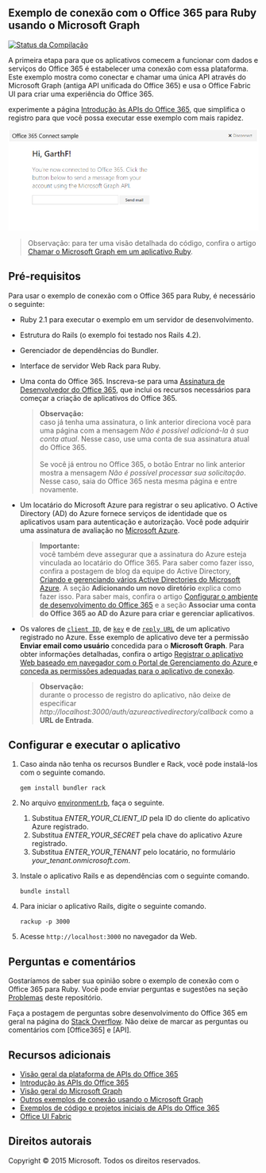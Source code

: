 ## Exemplo de conexão com o Office 365 para Ruby usando o Microsoft Graph

[ ![Status da Compilação](https://api.travis-ci.org/microsoftgraph/ruby-connect-rest-sample.svg?branch=master)](https://api.travis-ci.org/microsoftgraph/ruby-connect-rest-sample.svg?branch=master)

A primeira etapa para que os aplicativos comecem a funcionar com dados e serviços do Office 365 é estabelecer uma conexão com essa plataforma. Este exemplo mostra como conectar e chamar uma única API através do Microsoft Graph (antiga API unificada do Office 365) e usa o Office Fabric UI para criar uma experiência do Office 365.

experimente a página [Introdução às APIs do Office 365](http://dev.office.com/getting-started/office365apis?platform=option-ruby#setup), que simplifica o registro para que você possa executar esse exemplo com mais rapidez.

![Captura de tela do exemplo de conexão com o Office 365 para Ruby](../readme-images/O365-Ruby-Microsoft-Graph-Connect.png)

> Observação: para ter uma visão detalhada do código, confira o artigo [Chamar o Microsoft Graph em um aplicativo Ruby](https://graph.microsoft.io/pt-br/docs/platform/ruby).

## Pré-requisitos

Para usar o exemplo de conexão com o Office 365 para Ruby, é necessário o seguinte:

* Ruby 2.1 para executar o exemplo em um servidor de desenvolvimento.
* Estrutura do Rails (o exemplo foi testado nos Rails 4.2).
* Gerenciador de dependências do Bundler.
* Interface de servidor Web Rack para Ruby.
* Uma conta do Office 365. Inscreva-se para uma [Assinatura de Desenvolvedor do Office 365](https://profile.microsoft.com/RegSysProfileCenter/wizardnp.aspx?wizid=14b845d0-938c-45af-b061-f798fbb4d170), que inclui os recursos necessários para começar a criação de aplicativos do Office 365.

    > **Observação:**<br />
	caso já tenha uma assinatura, o link anterior direciona você para uma página com a mensagem *Não é possível adicioná-la à sua conta atual*. Nesse caso, use uma conta de sua assinatura atual do Office 365.<br /><br />
	Se você já entrou no Office 365, o botão Entrar no link anterior mostra a mensagem *Não é possível processar sua solicitação*. Nesse caso, saia do Office 365 nesta mesma página e entre novamente.
* Um locatário do Microsoft Azure para registrar o seu aplicativo. O Active Directory (AD) do Azure fornece serviços de identidade que os aplicativos usam para autenticação e autorização. Você pode adquirir uma assinatura de avaliação no [Microsoft Azure](https://account.windowsazure.com/SignUp).

    > **Importante:**<br />
	você também deve assegurar que a assinatura do Azure esteja vinculada ao locatário do Office 365. Para saber como fazer isso, confira a postagem de blog da equipe do Active Directory, [Criando e gerenciando vários Active Directories do Microsoft Azure](http://blogs.technet.com/b/ad/archive/2013/11/08/creating-and-managing-multiple-windows-azure-active-directories.aspx). A seção **Adicionando um novo diretório** explica como fazer isso. Para saber mais, confira o artigo [Configurar o ambiente de desenvolvimento do Office 365](https://msdn.microsoft.com/office/office365/howto/setup-development-environment#bk_CreateAzureSubscription) e a seção **Associar uma conta do Office 365 ao AD do Azure para criar e gerenciar aplicativos**.
* Os valores de [```client ID```](app/Constants.rb#L29), de [```key```](app/Constants.rb#L30) e de [```reply URL```](app/Constants.rb#L31) de um aplicativo registrado no Azure. Esse exemplo de aplicativo deve ter a permissão **Enviar email como usuário** concedida para o **Microsoft Graph**. Para obter informações detalhadas, confira o artigo [Registrar o aplicativo Web baseado em navegador com o Portal de Gerenciamento do Azure ](https://msdn.microsoft.com/office/office365/HowTo/add-common-consent-manually#bk_RegisterWebApp) e [conceda as permissões adequadas para o aplicativo de conexão](https://github.com/OfficeDev/O365-Ruby-Microsoft-Graph-Connect/wiki/Grant-permissions-to-the-Connect-application-in-Azure).

     > **Observação:**<br />
	 durante o processo de registro do aplicativo, não deixe de especificar *http://localhost:3000/auth/azureactivedirectory/callback* como a **URL de Entrada**.

## Configurar e executar o aplicativo

1. Caso ainda não tenha os recursos Bundler e Rack, você pode instalá-los com o seguinte comando.

	```
	gem install bundler rack
	```
2. No arquivo [environment.rb](config/environment.rb), faça o seguinte.
    1. Substitua *ENTER_YOUR_CLIENT_ID* pela ID do cliente do aplicativo Azure registrado.
    2. Substitua *ENTER_YOUR_SECRET* pela chave do aplicativo Azure registrado.
    3. Substitua *ENTER_YOUR_TENANT* pelo locatário, no formulário *your_tenant.onmicrosoft.com*.
3. Instale o aplicativo Rails e as dependências com o seguinte comando.

	```
	bundle install
	```
4. Para iniciar o aplicativo Rails, digite o seguinte comando.

	```
	rackup -p 3000
	```
5. Acesse ```http://localhost:3000``` no navegador da Web.

## Perguntas e comentários

Gostaríamos de saber sua opinião sobre o exemplo de conexão com o Office 365 para Ruby. Você pode enviar perguntas e sugestões na seção [Problemas](https://github.com/OfficeDev/O365-Ruby-Microsoft-Graph-Connect/issues) deste repositório.

Faça a postagem de perguntas sobre desenvolvimento do Office 365 em geral na página do [Stack Overflow](http://stackoverflow.com/questions/tagged/Office365+API). Não deixe de marcar as perguntas ou comentários com [Office365] e [API].
  
## Recursos adicionais

* [Visão geral da plataforma de APIs do Office 365](https://msdn.microsoft.com/office/office365/howto/platform-development-overview)
* [Introdução às APIs do Office 365](http://dev.office.com/getting-started/office365apis)
* [Visão geral do Microsoft Graph](http://graph.microsoft.io/)
* [Outros exemplos de conexão usando o Microsoft Graph](https://github.com/officedev?utf8=%E2%9C%93&query=Microsoft-Graph-Connect)
* [Exemplos de código e projetos iniciais de APIs do Office 365](https://msdn.microsoft.com/office/office365/howto/starter-projects-and-code-samples)
* [Office UI Fabric](https://github.com/OfficeDev/Office-UI-Fabric)

## Direitos autorais
Copyright © 2015 Microsoft. Todos os direitos reservados.
